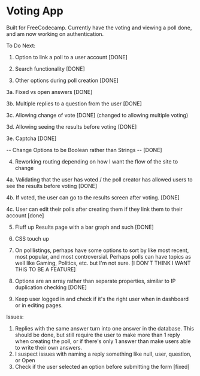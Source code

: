 # Voting App

Built for FreeCodecamp. Currently have the voting and viewing a poll done, and am now working on authentication. 

To Do Next:

1. Option to link a poll to a user account [DONE]

2. Search  functionality [DONE]

3. Other options during poll creation [DONE]

3a. Fixed vs open answers [DONE]

3b. Multiple replies to a question from the user [DONE]

3c. Allowing change of vote [DONE] (changed to allowing multiple voting)

3d. Allowing seeing the results before voting [DONE]

3e. Captcha [DONE]

-- Change Options to be Boolean rather than Strings -- [DONE]

4. Reworking routing depending on how I want the flow of the site to change

4a. Validating that the user has voted / the poll creator has allowed users to see the results before voting [DONE]

4b. If voted, the user can go to the results screen after voting. [DONE]

4c. User can edit their polls after creating them if they link them to their account [done]

5. Fluff up Results page with a bar graph and such [DONE]

6. CSS touch up

7. On polllistings, perhaps have some options to sort by like most recent, most popular, and most controversial. Perhaps polls can have topics as well like Gaming, Politics, etc. but  I'm not sure. [I DON'T THINK I WANT THIS TO BE A FEATURE]

8. Options are an array rather than separate properties, similar to IP duplication checking [DONE]

9. Keep user logged in and check if it's the right user when in dashboard or in editing pages.

Issues:
1. Replies with the same answer turn into one answer in the database. This should be done, but still require the user to make more than 1 reply when creating the poll, or if there's only 1 answer than make users able to write their own answers.
2. I suspect issues with  naming a reply something like null, user, question, or Open
3. Check if the user selected an option before submitting the form [fixed]